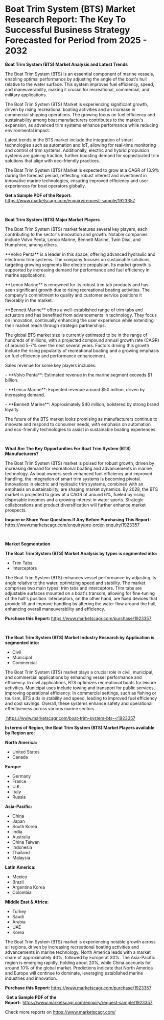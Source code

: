 <p><h1>Boat Trim System (BTS) Market Research Report: The Key To Successful Business Strategy Forecasted for Period from 2025 - 2032</h1></p><p><strong>Boat Trim System (BTS) Market Analysis and Latest Trends</strong></p>
<p><p>The Boat Trim System (BTS) is an essential component of marine vessels, enabling optimal performance by adjusting the angle of the boat's hull relative to the water surface. This system improves fuel efficiency, speed, and maneuverability, making it crucial for recreational, commercial, and military applications. </p><p>The Boat Trim System (BTS) Market is experiencing significant growth, driven by rising recreational boating activities and an increase in commercial shipping operations. The growing focus on fuel efficiency and sustainability among boat manufacturers contributes to the market's expansion, as advanced trim systems enhance performance while reducing environmental impact.</p><p>Latest trends in the BTS market include the integration of smart technologies such as automation and IoT, allowing for real-time monitoring and control of trim systems. Additionally, electric and hybrid propulsion systems are gaining traction, further boosting demand for sophisticated trim solutions that align with eco-friendly practices. </p><p>The Boat Trim System (BTS) Market is expected to grow at a CAGR of 13.9% during the forecast period, reflecting robust interest and investment in innovative marine technologies, ensuring improved efficiency and user experiences for boat operators globally.</p></p>
<p><strong>Get a Sample PDF of the Report:&nbsp;</strong> <a href="https://www.marketscagr.com/enquiry/request-sample/1923357?utm_campaign=1166&utm_medium=2&utm_source=Github&utm_content=ia&utm_term=14012025&utm_id=boat-trim-system-bts">https://www.marketscagr.com/enquiry/request-sample/1923357</a></p>
<p>&nbsp;</p>
<p><strong>Boat Trim System (BTS) Major Market Players</strong></p>
<p><p>The Boat Trim System (BTS) market features several key players, each contributing to the sector's innovation and growth. Notable companies include Volvo Penta, Lenco Marine, Bennett Marine, Twin Disc, and Humphree, among others.</p><p>**Volvo Penta** is a leader in this space, offering advanced hydraulic and electronic trim systems. The company focuses on sustainable solutions, targeting growing segments like electric propulsion. Its market growth is supported by increasing demand for performance and fuel efficiency in marine applications.</p><p>**Lenco Marine** is renowned for its robust trim tab products and has seen significant growth due to rising recreational boating activities. The company's commitment to quality and customer service positions it favorably in the market.</p><p>**Bennett Marine** offers a well-established range of trim tabs and actuators and has benefited from advancements in technology. They focus on innovation, continually enhancing the user experience while extending their market reach through strategic partnerships.</p><p>The global BTS market size is currently estimated to be in the range of hundreds of millions, with a projected compound annual growth rate (CAGR) of around 5-7% over the next several years. Factors driving this growth include the rising popularity of recreational boating and a growing emphasis on fuel efficiency and performance enhancement.</p><p>Sales revenue for some key players includes:</p><p>- **Volvo Penta**: Estimated revenue in the marine segment exceeds $1 billion.</p><p>- **Lenco Marine**: Expected revenue around $50 million, driven by increasing demand.</p><p>- **Bennett Marine**: Approximately $40 million, bolstered by strong brand loyalty.</p><p>The future of the BTS market looks promising as manufacturers continue to innovate and respond to consumer needs, with emphasis on automation and eco-friendly technologies to assist in sustainable boating experiences.</p></p>
<p>&nbsp;</p>
<p><strong>What Are The Key Opportunities For Boat Trim System (BTS) Manufacturers?</strong></p>
<p><p>The Boat Trim System (BTS) market is poised for robust growth, driven by increasing demand for recreational boating and advancements in marine technology. As boat owners seek enhanced fuel efficiency and improved handling, the integration of smart trim systems is becoming pivotal. Innovations in electric and hydraulic trim systems, combined with an emphasis on sustainability, are shaping market dynamics. By 2028, the BTS market is projected to grow at a CAGR of around 6%, fueled by rising disposable incomes and a growing interest in water sports. Strategic collaborations and product diversification will further enhance market prospects.</p></p>
<p><strong>Inquire or Share Your Questions If Any Before Purchasing This Report:</strong> <a href="https://www.marketscagr.com/enquiry/pre-order-enquiry/1923357?utm_campaign=1166&utm_medium=2&utm_source=Github&utm_content=ia&utm_term=14012025&utm_id=boat-trim-system-bts">https://www.marketscagr.com/enquiry/pre-order-enquiry/1923357</a></p>
<p>&nbsp;</p>
<p><strong>Market Segmentation</strong></p>
<p><strong>The Boat Trim System (BTS) Market Analysis by types is segmented into:</strong></p>
<p><ul><li>Trim Tabs</li><li>Interceptors</li></ul></p>
<p><p>The Boat Trim System (BTS) enhances vessel performance by adjusting its angle relative to the water, optimizing speed and stability. The market comprises two main types: trim tabs and interceptors. Trim tabs are adjustable surfaces mounted on a boat's transom, allowing for fine-tuning of the hull's position. Interceptors, on the other hand, are fixed devices that provide lift and improve handling by altering the water flow around the hull, enhancing overall maneuverability and efficiency.</p></p>
<p><strong>Purchase this Report:&nbsp;</strong><a href="https://www.marketscagr.com/purchase/1923357?utm_campaign=1166&utm_medium=2&utm_source=Github&utm_content=ia&utm_term=14012025&utm_id=boat-trim-system-bts">https://www.marketscagr.com/purchase/1923357</a></p>
<p>&nbsp;</p>
<p><strong>The Boat Trim System (BTS) Market Industry Research by Application is segmented into:</strong></p>
<p><ul><li>Civil</li><li>Municipal</li><li>Commercial</li></ul></p>
<p><p>The Boat Trim System (BTS) market plays a crucial role in civil, municipal, and commercial applications by enhancing vessel performance and efficiency. In civil applications, BTS optimizes recreational boats for leisure activities. Municipal uses include towing and transport for public services, improving operational efficiency. In commercial settings, such as fishing or tourism, BTS aids in stability and speed, leading to improved fuel efficiency and cost savings. Overall, these systems enhance safety and operational effectiveness across various marine sectors.</p></p>
<p><a href="https://www.marketscagr.com/boat-trim-system-bts--r1923357?utm_campaign=1166&utm_medium=2&utm_source=Github&utm_content=ia&utm_term=14012025&utm_id=boat-trim-system-bts">&nbsp;https://www.marketscagr.com/boat-trim-system-bts--r1923357</a></p>
<p><strong>In terms of Region, the Boat Trim System (BTS) Market Players available by Region are:</strong></p>
<p>
    <p> <strong> North America: </strong>
        <ul>
            <li>United States</li>
            <li>Canada</li>
        </ul>
        </p> 
    <p> <strong> Europe: </strong>
        <ul>
            <li>Germany</li>
            <li>France</li>
            <li>U.K.</li>
            <li>Italy</li>
            <li>Russia</li>
        </ul>
        </p> 
    <p> <strong> Asia-Pacific: </strong>
        <ul>
            <li>China</li>
            <li>Japan</li>
            <li>South Korea</li>
            <li>India</li>
            <li>Australia</li>
            <li>China Taiwan</li>
            <li>Indonesia</li>
            <li>Thailand</li>
            <li>Malaysia</li>
        </ul>
        </p> 
    <p> <strong> Latin America: </strong>
        <ul>
            <li>Mexico</li>
            <li>Brazil</li>
            <li>Argentina Korea</li>
            <li>Colombia</li>
        </ul>
        </p> 
    <p> <strong> Middle East & Africa: </strong>
        <ul>
            <li>Turkey</li>
            <li>Saudi</li>
            <li>Arabia</li>
            <li>UAE</li>
            <li>Korea</li>
        </ul>
    </p>
    </p>
<p><p>The Boat Trim System (BTS) market is experiencing notable growth across all regions, driven by increasing recreational boating activities and advancements in marine technology. North America leads with a market share of approximately 40%, followed by Europe at 30%. The Asia-Pacific region is emerging rapidly, holding about 20%, while China accounts for around 10% of the global market. Predictions indicate that North America and Europe will continue to dominate, leveraging established marine industries and innovation.</p></p>
<p><strong>Purchase this Report: </strong><a href="https://www.marketscagr.com/purchase/1923357?utm_campaign=1166&utm_medium=2&utm_source=Github&utm_content=ia&utm_term=14012025&utm_id=boat-trim-system-bts">https://www.marketscagr.com/purchase/1923357</a></p>
<p>&nbsp;<strong>Get a Sample PDF of the Report:&nbsp;&nbsp;</strong><a href="https://www.marketscagr.com/enquiry/request-sample/1923357?utm_campaign=1166&utm_medium=2&utm_source=Github&utm_content=ia&utm_term=14012025&utm_id=boat-trim-system-bts">https://www.marketscagr.com/enquiry/request-sample/1923357</a></p>
<p><strong></strong></p>
<p>Check more reports on <a href="https://www.marketscagr.com/?utm_campaign=1166&utm_medium=2&utm_source=Github&utm_content=ia&utm_term=14012025&utm_id=boat-trim-system-bts">https://www.marketscagr.com/</a></p>